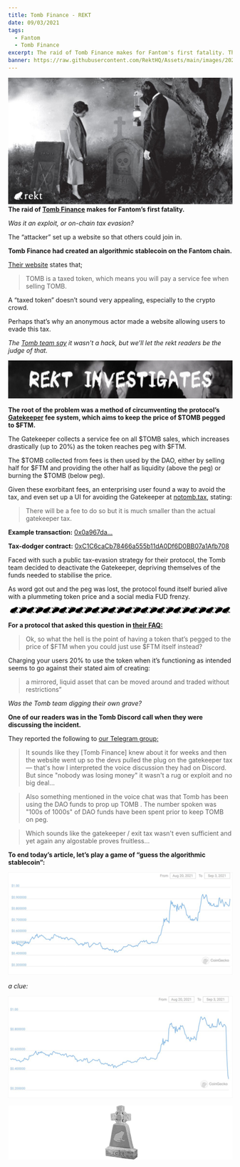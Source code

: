 ```yaml
---
title: Tomb Finance - REKT
date: 09/03/2021
tags:
  - Fantom
  - Tomb Finance
excerpt: The raid of Tomb Finance makes for Fantom's first fatality. The Tomb team say it wasn't a hack, but we’ll let the rekt readers be the judge of that.
banner: https://raw.githubusercontent.com/RektHQ/Assets/main/images/2021/09/tomb-header.png
---
```

![](https://raw.githubusercontent.com/RektHQ/Assets/main/images/2021/09/tomb-header.png)
**The raid of [Tomb Finance](https://twitter.com/tombfinance/status/1433646257533243399?s=09) makes for Fantom’s first fatality.**

_Was it an exploit, or on-chain tax evasion?_

The “attacker” set up a website so that others could join in.

**Tomb Finance had created an algorithmic stablecoin on the Fantom chain.**

[Their website](https://tomb.finance/) states that; 

>TOMB is a taxed token, which means you will pay a service fee when selling TOMB. 

A “taxed token” doesn’t sound very appealing, especially to the crypto crowd.

Perhaps that’s why an anonymous actor made a website allowing users to evade this tax.

_The [Tomb team say](https://twitter.com/tombfinance/status/1433663013492600844?s=20) it wasn't a hack, but we’ll let the rekt readers be the judge of that._ 

![](https://raw.githubusercontent.com/RektHQ/Assets/main/images/2021/09/tomb-investigates.png)

**The root of the problem was a method of circumventing the protocol’s [Gatekeeper](https://docs.tomb.finance/protocol/gatekeeper-fee-system) fee system, which aims to keep the price of $TOMB pegged to $FTM.**

The Gatekeeper collects a service fee on all $TOMB sales, which increases drastically (up to 20%) as the token reaches peg with $FTM.

The $TOMB collected from fees is then used by the DAO, either by selling half for $FTM and providing the other half as liquidity (above the peg) or burning the $TOMB (below peg).

Given these exorbitant fees, an enterprising user found a way to avoid the tax, and even set up a UI for avoiding the Gatekeeper at [notomb.tax](https://notomb.tax/), stating:

>There will be a fee to do so but it is much smaller than the actual gatekeeper tax.

**Example transaction:** [0x0a967da...](https://ftmscan.com/tx/0x0a967da30446b41edccc98c2dc85bcf340758d04ac62e0f192ded43c0ae11d09)

**Tax-dodger contract:** [0xC1C6caCb78466a555b11dA0Df6D0BB07a1Afb708](https://ftmscan.com/address/0xC1C6caCb78466a555b11dA0Df6D0BB07a1Afb708)

Faced with such a public tax-evasion strategy for their protocol, the Tomb team decided to deactivate the Gatekeeper, depriving themselves of the funds needed to stabilise the price.

As word got out and the peg was lost, the protocol found itself buried alive with a plummeting token price and a social media FUD frenzy.

![](https://raw.githubusercontent.com/RektHQ/Assets/main/images/2021/03/rekt-linebreak.png) 

**For a protocol that asked this question in [their FAQ:](https://docs.tomb.finance/faq-1)**

> Ok, so what the hell is the point of having a token that’s pegged to the price of $FTM when you could just use $FTM itself instead?

Charging your users 20% to use the token when it’s functioning as intended seems to go against their stated aim of creating:

> a mirrored, liquid asset that can be moved around and traded without restrictions”

_Was the Tomb team digging their own grave?_

**One of our readers was in the Tomb Discord call when they were discussing the incident.** 

They reported the following to [our Telegram group;](https://t.me/Rekt_HQ)

>It sounds like they [Tomb Finance] knew about it for weeks and then the website went up so the devs pulled the plug on the gatekeeper tax — that's how I interpreted the voice discussion they had on Discord. But since "nobody was losing money" it wasn't a rug or exploit and no big deal…

>Also something mentioned in the voice chat was that Tomb has been using the DAO funds to prop up TOMB . The number spoken was "100s of 1000s" of DAO funds have been spent prior to keep TOMB on peg.

>Which sounds like the gatekeeper / exit tax wasn't even sufficient and yet again any algostable proves fruitless...

**To end today’s article, let’s play a game of “guess the algorithmic stablecoin”:**

![](https://raw.githubusercontent.com/RektHQ/Assets/main/images/2021/09/tomb-price0.png)

_a clue:_

![](https://raw.githubusercontent.com/RektHQ/Assets/main/images/2021/09/tomb-price.png)

![](https://raw.githubusercontent.com/RektHQ/Assets/main/images/2021/09/tomb-conclusion.png)
